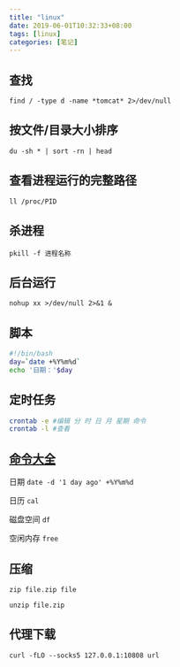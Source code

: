 ```yaml
---
title: "linux"
date: 2019-06-01T10:32:33+08:00
tags: [linux]
categories: [笔记]
---
```


## 查找
`find / -type d -name *tomcat* 2>/dev/null`

## 按文件/目录大小排序  
`du -sh * | sort -rn | head`

## 查看进程运行的完整路径
`ll /proc/PID`

## 杀进程
`pkill -f 进程名称`

## 后台运行
`nohup xx >/dev/null 2>&1 &`

## 脚本
```bash
#!/bin/bash
day=`date +%Y%m%d`
echo '日期：'$day
```

## 定时任务
```bash
crontab -e #编辑 分 时 日 月 星期 命令
crontab -l #查看
```

## [命令大全](http://man.linuxde.net/)
日期 `date -d '1 day ago' +%Y%m%d`

日历 `cal`

磁盘空间 `df`

空闲内存 `free`

## 压缩
`zip file.zip file`

`unzip file.zip`

## 代理下载
`curl -fLO --socks5 127.0.0.1:10808 url`